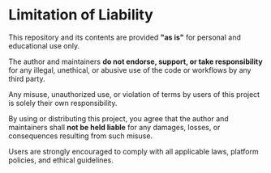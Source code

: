 # Limitation of Liability

This repository and its contents are provided **"as is"** for personal and educational use only.

The author and maintainers **do not endorse, support, or take responsibility** for any illegal, unethical, or abusive use of the code or workflows by any third party.

Any misuse, unauthorized use, or violation of terms by users of this project is solely their own responsibility.

By using or distributing this project, you agree that the author and maintainers shall **not be held liable** for any damages, losses, or consequences resulting from such misuse.

Users are strongly encouraged to comply with all applicable laws, platform policies, and ethical guidelines.
